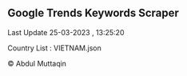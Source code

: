 

## Google Trends Keywords Scraper 
 
Last Update 25-03-2023 , 13:25:20

Country List :
VIETNAM.json



© Abdul Muttaqin 
